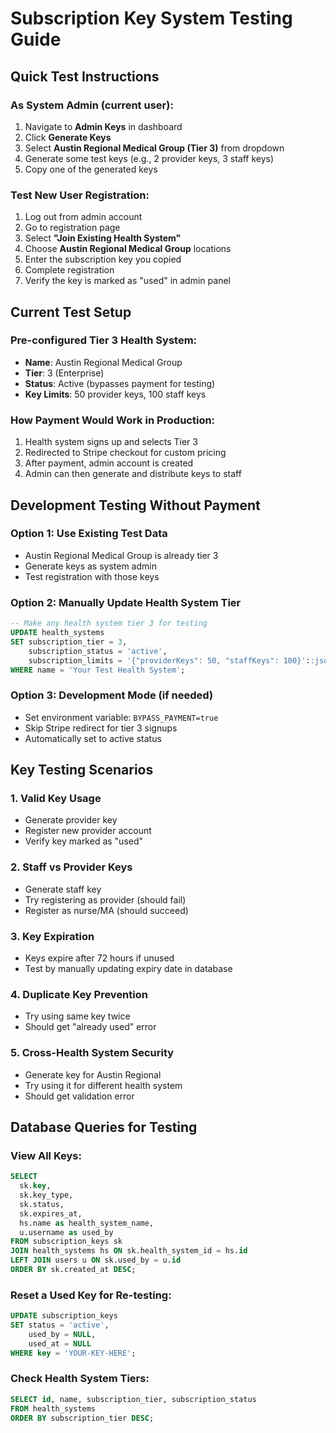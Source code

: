 # Subscription Key System Testing Guide

## Quick Test Instructions

### As System Admin (current user):
1. Navigate to **Admin Keys** in dashboard
2. Click **Generate Keys**
3. Select **Austin Regional Medical Group (Tier 3)** from dropdown
4. Generate some test keys (e.g., 2 provider keys, 3 staff keys)
5. Copy one of the generated keys

### Test New User Registration:
1. Log out from admin account
2. Go to registration page
3. Select **"Join Existing Health System"**
4. Choose **Austin Regional Medical Group** locations
5. Enter the subscription key you copied
6. Complete registration
7. Verify the key is marked as "used" in admin panel

## Current Test Setup

### Pre-configured Tier 3 Health System:
- **Name**: Austin Regional Medical Group
- **Tier**: 3 (Enterprise)
- **Status**: Active (bypasses payment for testing)
- **Key Limits**: 50 provider keys, 100 staff keys

### How Payment Would Work in Production:
1. Health system signs up and selects Tier 3
2. Redirected to Stripe checkout for custom pricing
3. After payment, admin account is created
4. Admin can then generate and distribute keys to staff

## Development Testing Without Payment

### Option 1: Use Existing Test Data
- Austin Regional Medical Group is already tier 3
- Generate keys as system admin
- Test registration with those keys

### Option 2: Manually Update Health System Tier
```sql
-- Make any health system tier 3 for testing
UPDATE health_systems 
SET subscription_tier = 3,
    subscription_status = 'active',
    subscription_limits = '{"providerKeys": 50, "staffKeys": 100}'::jsonb
WHERE name = 'Your Test Health System';
```

### Option 3: Development Mode (if needed)
- Set environment variable: `BYPASS_PAYMENT=true`
- Skip Stripe redirect for tier 3 signups
- Automatically set to active status

## Key Testing Scenarios

### 1. Valid Key Usage
- Generate provider key
- Register new provider account
- Verify key marked as "used"

### 2. Staff vs Provider Keys
- Generate staff key
- Try registering as provider (should fail)
- Register as nurse/MA (should succeed)

### 3. Key Expiration
- Keys expire after 72 hours if unused
- Test by manually updating expiry date in database

### 4. Duplicate Key Prevention
- Try using same key twice
- Should get "already used" error

### 5. Cross-Health System Security
- Generate key for Austin Regional
- Try using it for different health system
- Should get validation error

## Database Queries for Testing

### View All Keys:
```sql
SELECT 
  sk.key,
  sk.key_type,
  sk.status,
  sk.expires_at,
  hs.name as health_system_name,
  u.username as used_by
FROM subscription_keys sk
JOIN health_systems hs ON sk.health_system_id = hs.id
LEFT JOIN users u ON sk.used_by = u.id
ORDER BY sk.created_at DESC;
```

### Reset a Used Key for Re-testing:
```sql
UPDATE subscription_keys 
SET status = 'active', 
    used_by = NULL, 
    used_at = NULL
WHERE key = 'YOUR-KEY-HERE';
```

### Check Health System Tiers:
```sql
SELECT id, name, subscription_tier, subscription_status
FROM health_systems
ORDER BY subscription_tier DESC;
```